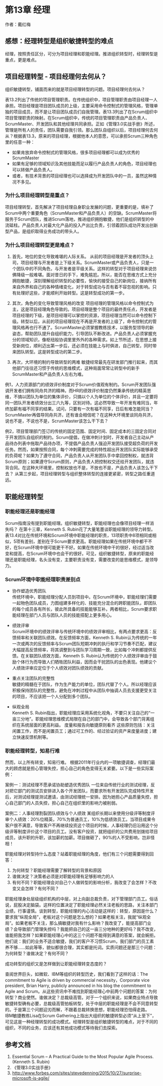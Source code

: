 # 第13章	经理

作者：戴红梅

## 感想：经理转型是组织敏捷转型的难点

经理，按照责任区分，可分为项目经理和职能经理。推进组织转型时，经理转型是重点，更是难点。
## 项目经理转型 - 项目经理何去何从？
组织敏捷转型，铺面而来的就是项目经理转型的问题。项目经理何去何从？

表13.2列出了传统的项目管理职责。在传统组织中，项目管理职责由项目经理一人承担。项目经理是项目团队成员的上级，主要采用命令控制式的管理风格，管理单独的项目成员，而不是让项目团队成员们自我管理。表13.3列出了在Scrum组织中项目管理职责的映射。在Scrum组织中，传统的项目管理职责由产品负责人、ScrumMaster、开发团队和其他经理共同承担。正如《管理3.0实战手册》所述，管理是所有人的责任，团队需要自我引领。那么团队自组织以后，项目经理何去何从？根据表13.3，原来的项目经理，根据他本人的意愿，可以承担Scrum三种角色里的任意一种：

- 如果肯放弃命令控制式的管理风格，很多项目经理都可以成为优秀的ScrumMaster
- 如果有足够的领域知识及其他技能而足以履行产品负责人的角色，项目经理也可以转做产品负责人。
- 或者，有技术背景的项目经理也可以选择成为开发团队中的一员，虽然这种情况不多见。

### 为什么项目经理转型是重点？
项目经理转型，首先解决了项目经理自身职业发展的问题，更重要的是，填补了Scrum中两个重要角色（ScrumMaster和产品负责人）的空缺。ScrumMaster将服务于Scrum团队，推进Scrum落地，推进组织拥抱敏捷，他们是组织转型的中流砥柱。产品负责人对最大化产品的投入产出比负责，引领着团队成功开发出创新型产品，是组织取得业务成功的带头人。

### 为什么项目经理转型更是难点？
1. 首先，地位的变化导致难堪的人际关系。
从前的项目经理是开发者的顶头上司，项目经理与开发者是上下级关系。ScrumMaster或产品负责人，只是一个团队中的不同角色，与开发者是平级关系。这样的转型对于项目经理来说仿佛降级一般难堪。面对昔日的手下，难免尴尬。所以，能否在思维方式上充分拥抱敏捷，深刻理解组织转型的必要性，愉快的接受自己的新岗位，接纳所有来自外界和自己的各种情绪变化，对于转型成功与否有着不容忽视的影响。只有处理好这些，才能顺利开始转型。这是转型成功的第一步。

2. 其次，角色的变化导致管理风格的改变
项目经理的管理风格以命令控制式为主，这是项目经理角色导致的。项目经理是整个项目的最终责任点，开发者是项目经理的下级，是项目经理可以掌控的资源，项目经理当然可以命令控制下级。转型以后，从前的项目经理现在不再是开发者的上级了，命令控制式的管理风格再也行不通了。ScrumMaster必须掌握教练技术，以服务型领导的新姿态，帮助团队提升自组织能力，引导团队不断改进。产品负责人必须掌握充分的领域知识，像枢纽般协调里里外外的各种需求。如上节所述，在思想上接受新岗位，顺利迈出第一步后，还必须在技能上与时俱进，自己转型，同时带来团队转型。这是转型成功的第二步。

3. 再次，大环境的制约导致转型的两难
敏捷经常最先在研发部门推行起来，而其他部门往往还习惯于传统的思维模式，这种局面常常让转型中的新手ScrumMaster和产品负责人左右为难。

例1，人力资源部门的绩效评价制度对于Scrum价值观有制约。Scrum开发团队强调开发者们拥有同舟共济的精神。而HR的绩效评价制度仍然秉承传统的精英思维，不搞以团队为单位的集体评价，只搞以个人为单位的个体评价，并且一定要将同一团队开发者绩效分出三六九等，区别对待。这必然导致一年开发有难同当，年终加薪有福不同享的结果。试问，只要有一次有福不同享，日后有难怎能同当？ScrumMaster再倡导同舟共济，还有谁会相信呢？在这种大环境里谈同舟共济，说也不是，不说也不是，ScrumMaster该怎么干下去？

例2，项目管理部门签订的传统的固定范围、固定时间、固定成本的三固定合同对于开发团队自组织的制约。Scrum提倡，在做冲刺计划时，开发者自己主动从产品待办列表中拖取产品待办项，不提倡产品负责人强迫开发团队接受超负荷的开发任务。然而，如果按照合同，每个冲刺需要完成的特性超出开发团队实际能够承受的负荷呢？如果为了遵守合同，产品负责人从开发团队手中拿回控制权，就违背Scrum原则；如果遵守Scrum原则，产品负责人把控制权交还给开发团队，就违背合同。在这种大环境里，控制权放也不是，不放也不是，产品负责人该怎么干下去？
从第三步起，项目经理转型与组织整体转型的连接更紧密，转型之路任重道远。

## 职能经理转型

### 职能经理还是职能经理
Scrum指南没有提到职能经理。组织敏捷转型，职能经理也会像项目经理一样消失吗？
在第十三章，Kenneth S. Rubin花了大量笔墨谈职能经理的领导力转型。表13.4对比在传统环境和Scrum环境中职能经理的职责，13项职责中8项相同或相似，5项有差别，差别在于Scrum要求更高。职能经理如果在传统环境中都干不好，在Scrum环境中很可能更干不好。如果在传统环境中干的很好，经过适当改变和提高，在Scrum环境中也会干的很好。可见，组织敏捷转型，原来的职能经理还是职能经理，名头没有变，主要职责没有变，需要改变的是思维模式，是领导力。

### Scrum环境中职能经理职责差别点

- 协作塑造优秀团队  
传统环境中，职能经理分配人员到项目中。在Scrum环境中，职能经理们需要一起物色团队成员，力图组建多样化的、技能充分混合的跨职能团队，即团队的每个成员各有所长，彼此所具备的技能能够互补。两者相比，Scrum要求职能经理在部门人员与团队人员的技能搭配上更多用心。

- 绩效评审  
Scrum环境中的绩效评审与传统环境中的绩效评审相比，有两点要求更高：反馈频率和关联团队绩效。在反馈频率方面，Kenneth S. Rubin认为传统的一年一次或两次的反馈频率与Scrum团队短期冲刺的执行和学习节奏不匹配，建议大幅提高反馈频率，将其调整到与团队学习周期一致，比如每个冲刺都提供反馈。在关联团队绩效方面，Kenneth S. Rubin认为传统的个人绩效评审由于鼓励个体行为而导致人们牺牲团队利益，因而会干扰团队的出色表现。他建议个人绩效评审应定位于个人绩效对团队绩效的贡献。

- 重点关注团队的完整性  
敏捷的精髓在于团队，作为生产能力的单位，团队代替了个人。所以经理应该积极保持团队的完整性，避免在冲刺过程中从团队中抽调人员去支援更受关注的项目，不应该把一个人分配到多个团队。

- 纵观全局  
Kenneth S. Rubin指出，职能经理应采用系统化视角，不要只关注自己的“一亩三分地”。职能经理思维模式局限在自己的部门中，会导致各个部门背离组织在系统层面的更高利益。
度量和报告向敏捷原则看齐
这些原则包括：关注闲置工作，而不是闲置员工；通过可工作的、经过验证的资产来度量进度；建立快速反馈机制等。

### 职能经理转型，知易行难
然而，以上所有转变，知易行难。
根据2011年行业内的一项敏捷调查，经理们最大的顾虑就是担心管理失控，担心自己的角色变得无关紧要。以下是一些实际案例：

案例一：测试经理不愿承诺协助塑造优秀团队
一位来自传统行业的测试经理，反对把它部门的测试员安排进入各个开发团队，而要求所有开发团队完成特性开发后，对测试经理提测试邀请，由测试经理统一安排。因为她担心产品质量失控，担心自己部门的人员失控，担心自己在组织里的影响力被削弱。

案例二：人事经理割裂团队绩效与个人绩效
某组织长期以来使用分级评等制度评审个人绩效：20%位精英，70%为普通员工，10%为低绩效员工。当项目成果令客户很不满意，导致客户不再继续投资这个项目的时候，人事经理仍旧沿用这个分级评等制度评价这个项目的员工。没有客户投资，就把组织的公共费用划拨给项目成员，该升职的升职，该加薪的加薪。项目做砸了，90%的人不受影响，岂非怪相！

职能经理对转型持什么态度？站着职能经理的角度，他们有三个问题需要得到回答：

1.	为何转型？职能经理需要了解转型的背景和原因
2.	谁做决定？决策者必须是对职能经理有足够影响力的人
3.	有何不同？职能经理会对自己个人做转型的影响分析，我改变了会怎样？不改变又会怎样？有何不同？

职能经理身处层级组织机构的中层，对上向副总裁负责，对下管理部门员工。俗话说，屁股决定脑袋。这样的位置决定了职能经理必然关注老板的思路，关注本部门业绩，行事谨慎。谈到转型，职能经理的内心活动是这样的：转型，原因是什么？要求我“纵观全局”，老板对这个问题是怎么想的？如果老板关注，我就“纵观全局”。如果老板不关注，那么搞敏捷对我有什么影响？我改变了，能提高部门业绩？会导致部门管理失控吗？我能把自己的这一亩三分地种的更好吗？我不改变，谁能把我怎样？如果职能经理心中的这三个问题不能得到满意的答案，就会婉拒。他们说：我们的业务不适合敏捷，我们的客户不习惯Scrum，我们部门的员工素养不够……如此等等，貌似都很合理，其实都是托词。实质问题还是那三个问题：为何转型？谁做决定？有何不同？

成功转型的组织又是怎样做到让职能经理转变态度的？

查阅世界巨头，如微软、IBM等组织的转型历史，我们看到了这样的话：The commitment to Agile is driven by commercial necessity，Corporate vice president, Brian Harry, publicly announced in his blog the commitment to Agile and Scrum。从这些资讯中不难找到职能经理心中前两个问题的答案：为何转型？商业使然。谁做决定？总裁级高管。对于一个组织来说，如果商业特点导致敏捷转型确有必要，总裁级高管拍板转型，处于中层的职能经理是不会不同意转型的。于是第三个问题迎刃而解，不跟着总裁转换思想，职能经理恐怕得走路。
IBM敏捷教练Lisa在Scrum Gathering上指出大组织的敏捷转型必须“从上至下”，可见这是一种经理转型的成功模式。经理转型是组织敏捷转型的难点，对于不同的组织，不同的业务，应该还有其他成功模式等待我们去探索。

## 参考文档

1.	Essential Scrum – A Practical Guide to the Most Popular Agile Process.(Kenneth S. Rubin)
2.	《管理3.0实战手册》
3.	http://www.forbes.com/sites/stevedenning/2015/10/27/surprise-microsoft-is-agile/
